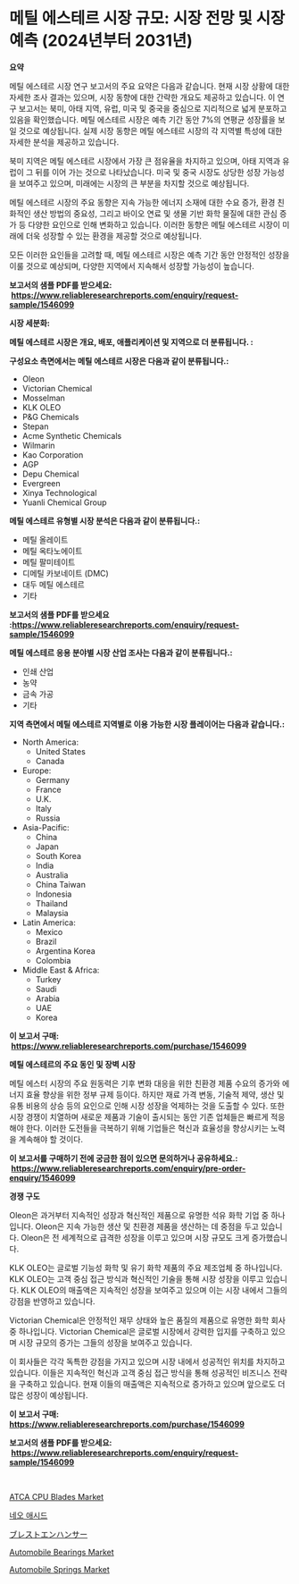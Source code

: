 <p><h1>메틸 에스테르 시장 규모: 시장 전망 및 시장 예측 (2024년부터 2031년)</h1></p><p><strong>요약</strong></p>
<p><p>메틸 에스테르 시장 연구 보고서의 주요 요약은 다음과 같습니다. 현재 시장 상황에 대한 자세한 조사 결과는 있으며, 시장 동향에 대한 간략한 개요도 제공하고 있습니다. 이 연구 보고서는 북미, 아태 지역, 유럽, 미국 및 중국을 중심으로 지리적으로 넓게 분포하고 있음을 확인했습니다. 메틸 에스테르 시장은 예측 기간 동안 7%의 연평균 성장률을 보일 것으로 예상됩니다. 실제 시장 동향은 메틸 에스테르 시장의 각 지역별 특성에 대한 자세한 분석을 제공하고 있습니다.</p><p>북미 지역은 메틸 에스테르 시장에서 가장 큰 점유율을 차지하고 있으며, 아태 지역과 유럽이 그 뒤를 이어 가는 것으로 나타났습니다. 미국 및 중국 시장도 상당한 성장 가능성을 보여주고 있으며, 미래에는 시장의 큰 부분을 차지할 것으로 예상됩니다.</p><p>메틸 에스테르 시장의 주요 동향은 지속 가능한 에너지 소재에 대한 수요 증가, 환경 친화적인 생산 방법의 중요성, 그리고 바이오 연료 및 생물 기반 화학 물질에 대한 관심 증가 등 다양한 요인으로 인해 변화하고 있습니다. 이러한 동향은 메틸 에스테르 시장이 미래에 더욱 성장할 수 있는 환경을 제공할 것으로 예상됩니다.</p><p>모든 이러한 요인들을 고려할 때, 메틸 에스테르 시장은 예측 기간 동안 안정적인 성장을 이룰 것으로 예상되며, 다양한 지역에서 지속해서 성장할 가능성이 높습니다.</p></p>
<p><strong>보고서의 샘플 PDF를 받으세요: &nbsp;<a href="https://www.reliableresearchreports.com/enquiry/request-sample/1546099">https://www.reliableresearchreports.com/enquiry/request-sample/1546099</a></strong></p>
<p><strong>시장 세분화:</strong></p>
<p><strong> 메틸 에스테르 시장은 개요, 배포, 애플리케이션 및 지역으로 더 분류됩니다. :</strong></p>
<p><strong>구성요소 측면에서는 메틸 에스테르 시장은 다음과 같이 분류됩니다.:</strong></p>
<p><ul><li>Oleon</li><li>Victorian Chemical</li><li>Mosselman</li><li>KLK OLEO</li><li>P&G Chemicals</li><li>Stepan</li><li>Acme Synthetic Chemicals</li><li>Wilmarin</li><li>Kao Corporation</li><li>AGP</li><li>Depu Chemical</li><li>Evergreen</li><li>Xinya Technological</li><li>Yuanli Chemical Group</li></ul></p>
<p><strong> 메틸 에스테르 유형별 시장 분석은 다음과 같이 분류됩니다.:</strong></p>
<p><ul><li>메틸 올레이트</li><li>메틸 옥타노에이트</li><li>메틸 팔미테이트</li><li>디메틸 카보네이트 (DMC)</li><li>대두 메틸 에스테르</li><li>기타</li></ul></p>
<p><strong>보고서의 샘플 PDF를 받으세요 :<a href="https://www.reliableresearchreports.com/enquiry/request-sample/1546099">https://www.reliableresearchreports.com/enquiry/request-sample/1546099</a></strong></p>
<p><strong> 메틸 에스테르 응용 분야별 시장 산업 조사는 다음과 같이 분류됩니다.:</strong></p>
<p><ul><li>인쇄 산업</li><li>농약</li><li>금속 가공</li><li>기타</li></ul></p>
<p><strong>지역 측면에서 메틸 에스테르 지역별로 이용 가능한 시장 플레이어는 다음과 같습니다.:</strong></p>
<p><ul>
    <li>
        North America:
        <ul>
            <li>United States</li>
            <li>Canada</li>
        </ul>
    </li>
    <li>
        Europe:
        <ul>
            <li>Germany</li>
            <li>France</li>
            <li>U.K.</li>
            <li>Italy</li>
            <li>Russia</li>
        </ul>
    </li>
    <li>
        Asia-Pacific:
        <ul>
            <li>China</li>
            <li>Japan</li>
            <li>South Korea</li>
            <li>India</li>
            <li>Australia</li>
            <li>China Taiwan</li>
            <li>Indonesia</li>
            <li>Thailand</li>
            <li>Malaysia</li>
        </ul>
    </li>
    <li>
        Latin America:
        <ul>
            <li>Mexico</li>
            <li>Brazil</li>
            <li>Argentina Korea</li>
            <li>Colombia</li>
        </ul>
    </li>
    <li>
        Middle East & Africa:
        <ul>
            <li>Turkey</li>
            <li>Saudi</li>
            <li>Arabia</li>
            <li>UAE</li>
            <li>Korea</li>
        </ul>
    </li>
    </ul></p>
<p><strong>이 보고서 구매: &nbsp;<a href="https://www.reliableresearchreports.com/purchase/1546099">https://www.reliableresearchreports.com/purchase/1546099</a></strong></p>
<p><strong>메틸 에스테르의 주요 동인 및 장벽 시장</strong></p>
<p><p>메틸 에스터 시장의 주요 원동력은 기후 변화 대응을 위한 친환경 제품 수요의 증가와 에너지 효율 향상을 위한 정부 규제 등이다. 하지만 재료 가격 변동, 기술적 제약, 생산 및 유통 비용의 상승 등의 요인으로 인해 시장 성장을 억제하는 것을 도출할 수 있다. 또한 시장 경쟁이 치열하며 새로운 제품과 기술이 출시되는 동안 기존 업체들은 빠르게 적응해야 한다. 이러한 도전들을 극복하기 위해 기업들은 혁신과 효율성을 향상시키는 노력을 계속해야 할 것이다.</p></p>
<p><strong>이 보고서를 구매하기 전에 궁금한 점이 있으면 문의하거나 공유하세요.: &nbsp;<a href="https://www.reliableresearchreports.com/enquiry/pre-order-enquiry/1546099">https://www.reliableresearchreports.com/enquiry/pre-order-enquiry/1546099</a></strong></p>
<p><strong>경쟁 구도</strong></p>
<p><p>Oleon은 과거부터 지속적인 성장과 혁신적인 제품으로 유명한 석유 화학 기업 중 하나입니다. Oleon은 지속 가능한 생산 및 친환경 제품을 생산하는 데 중점을 두고 있습니다. Oleon은 전 세계적으로 급격한 성장을 이루고 있으며 시장 규모도 크게 증가했습니다. </p><p>KLK OLEO는 글로벌 기능성 화학 및 유기 화학 제품의 주요 제조업체 중 하나입니다. KLK OLEO는 고객 중심 접근 방식과 혁신적인 기술을 통해 시장 성장을 이루고 있습니다. KLK OLEO의 매출액은 지속적인 성장을 보여주고 있으며 이는 시장 내에서 그들의 강점을 반영하고 있습니다.</p><p>Victorian Chemical은 안정적인 재무 상태와 높은 품질의 제품으로 유명한 화학 회사 중 하나입니다. Victorian Chemical은 글로벌 시장에서 강력한 입지를 구축하고 있으며 시장 규모의 증가는 그들의 성장을 보여주고 있습니다.</p><p>이 회사들은 각각 독특한 강점을 가지고 있으며 시장 내에서 성공적인 위치를 차지하고 있습니다. 이들은 지속적인 혁신과 고객 중심 접근 방식을 통해 성공적인 비즈니스 전략을 구축하고 있습니다. 현재 이들의 매출액은 지속적으로 증가하고 있으며 앞으로도 더 많은 성장이 예상됩니다.</p></p>
<p><strong>이 보고서 구매: &nbsp; <a href="https://www.reliableresearchreports.com/purchase/1546099">https://www.reliableresearchreports.com/purchase/1546099</a></strong></p>
<p><strong>보고서의 샘플 PDF를 받으세요: &nbsp;<a href="https://www.reliableresearchreports.com/enquiry/request-sample/1546099">https://www.reliableresearchreports.com/enquiry/request-sample/1546099</a></strong><strong></strong></p>
<p>&nbsp;</p>
<p><p><a href="https://github.com/jj19131/Market-Research-Report-List-2/blob/main/atca-cpu-blades-market.md">ATCA CPU Blades Market</a></p><p><a href="https://github.com/vseigx30c9a1j/Market-Research-Report-List-1/blob/main/822868913260.md">네오 애시드</a></p><p><a href="https://github.com/dzy793153605/Market-Research-Report-List-1/blob/main/733181514175.md">ブレストエンハンサー</a></p><p><a href="https://issuu.com/reportprime-2/docs/automobile-bearings-market-size-2030.pptx">Automobile Bearings Market</a></p><p><a href="https://issuu.com/reportprime-2/docs/automobile-springs-market-size-2030.pptx">Automobile Springs Market</a></p></p>
